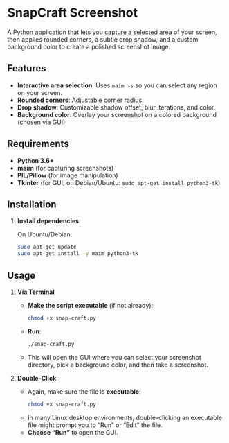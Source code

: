 # SnapCraft Screenshot

A Python application that lets you capture a selected area of your screen, then applies rounded corners, a subtle drop shadow, and a custom background color to create a polished screenshot image.

## Features

- **Interactive area selection**: Uses `maim -s` so you can select any region on your screen.  
- **Rounded corners**: Adjustable corner radius.  
- **Drop shadow**: Customizable shadow offset, blur iterations, and color.  
- **Background color**: Overlay your screenshot on a colored background (chosen via GUI).

## Requirements

- **Python 3.6+**  
- **maim** (for capturing screenshots)  
- **PIL/Pillow** (for image manipulation)  
- **Tkinter** (for GUI; on Debian/Ubuntu: `sudo apt-get install python3-tk`)  

## Installation

1. **Install dependencies**:

   On Ubuntu/Debian:
   ```bash
   sudo apt-get update
   sudo apt-get install -y maim python3-tk

## Usage

1. **Via Terminal**  
   - **Make the script executable** (if not already):
     ```bash
     chmod +x snap-craft.py
     ```
   - **Run**:
     ```bash
     ./snap-craft.py
     ```
   - This will open the GUI where you can select your screenshot directory, pick a background color, and then take a screenshot.

2. **Double-Click**  
   - Again, make sure the file is **executable**:
     ```bash
     chmod +x snap-craft.py
     ```
   - In many Linux desktop environments, double-clicking an executable file might prompt you to “Run” or “Edit” the file.
   - **Choose “Run”** to open the GUI.  

